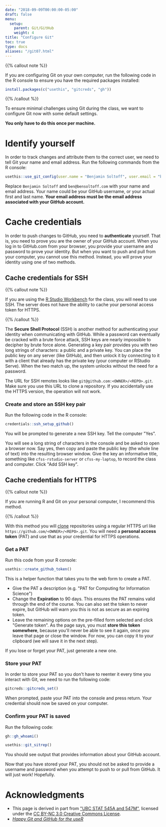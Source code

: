 ```yaml
---
date: "2018-09-09T00:00:00-05:00"
draft: false
menu:
  setup:
    parent: Git/GitHub
    weight: 4
title: "Configure Git"
toc: true
type: docs
aliases: "/git07.html"
---
```




{{% callout note %}}

If you are configuring Git on your own computer, run the following code in the R console to ensure you have the required packages installed:

```r
install.packages(c("usethis", "gitcreds", "gh"))
```

{{% /callout %}}

To ensure minimal challenges using Git during the class, we want to configure Git now with some default settings.

**You only have to do this once per machine.**

# Identify yourself

In order to track changes and attribute them to the correct user, we need to tell Git your name and email address. Run the following commands from the R console:

```r
usethis::use_git_config(user.name = "Benjamin Soltoff", user.email = "ben@bensoltoff.com")
```

Replace `Benjamin Soltoff` and `ben@bensoltoff.com` with your name and email address. Your name could be your GitHub username, or your actual first and last name. **Your email address must be the email address associated with your GitHub account.**

# Cache credentials

In order to push changes to GitHub, you need to **authenticate** yourself. That is, you need to prove you are the owner of your GitHub account. When you log in to GitHub.com from your browser, you provide your username and password to prove your identity. But when you want to push and pull from your computer, you cannot use this method. Instead, you will prove your identity using one of two methods.

## Cache credentials for SSH

{{% callout note %}}

If you are using the [R Studio Workbench](/setup/r-server/) for the class, you will need to use SSH. The server does not have the ability to cache your personal access token for HTTPS.

{{% /callout %}}

The **Secure Shell Protocol** (SSH) is another method for authenticating your identity when communicating with GitHub. While a password can eventually be cracked with a brute force attack, SSH keys are nearly impossible to decipher by brute force alone. Generating a key pair provides you with two long strings of characters: a public and a private key. You can place the public key on any server (like GitHub), and then unlock it by connecting to it with a client that already has the private key (your computer or RStudio Serve). When the two match up, the system unlocks without the need for a password.

The URL for SSH remotes looks like `git@github.com:<OWNER>/<REPO>.git`. Make sure you use this URL to clone a repository. If you accidentally use the HTTPS version, the operation will not work.

### Create and store an SSH key pair

Run the following code in the R console:

```r
credentials::ssh_setup_github()
```

You will be prompted to generate a new SSH key. Tell the computer "Yes".

You will see a long string of characters in the console and be asked to open a browser now. Say yes, then copy and paste the public key (the whole line of text) into the resulting browser window. Give the key an informative title, something like `cfss-rstudio-server` or `cfss-my-laptop`, to record the class and computer. Click "Add SSH key".

## Cache credentials for HTTPS

{{% callout note %}}

If you are running R and Git on your personal computer, I recommend this method.

{{% /callout %}}

With this method you will [clone](/faq/homework-guidelines/#homework-workflow) repositories using a regular HTTPS url like `https://github.com/<OWNER>/<REPO>.git`. You will need a **personal access token** (PAT) and use that as your credential for HTTPS operations.

### Get a PAT

Run this code from your R console:

```r
usethis::create_github_token()
```

This is a helper function that takes you to the web form to create a PAT.

- Give the PAT a description (e.g. "PAT for Computing for Information Science")
- Change the **Expiration** to 90 days. This ensures the PAT remains valid through the end of the course. You can also set the token to never expire, but GitHub will warn you this is not as secure as an expiring token.
- Leave the remaining options on the pre-filled form selected and click "Generate token". As the page says, you must **store this token somewhere**, because you'll never be able to see it again, once you leave that page or close the window. For now, you can copy it to your clipboard (we will save it in the next step).

If you lose or forget your PAT, just generate a new one.

### Store your PAT

In order to store your PAT so you don't have to reenter it every time you interact with Git, we need to run the following code:

```r
gitcreds::gitcreds_set()
```

When prompted, paste your PAT into the console and press return. Your credential should now be saved on your computer.

### Confirm your PAT is saved

Run the following code:

```r
gh::gh_whoami()

usethis::git_sitrep()
```

You should see output that provides information about your GitHub account.

Now that you have stored your PAT, you should not be asked to provide a username and password when you attempt to push to or pull from GitHub. It will just work! Hopefully.

# Acknowledgments


* This page is derived in part from ["UBC STAT 545A and 547M"](http://stat545.com), licensed under the [CC BY-NC 3.0 Creative Commons License](https://creativecommons.org/licenses/by-nc/3.0/).
* [*Happy Git and GitHub for the useR*](https://happygitwithr.com/)
